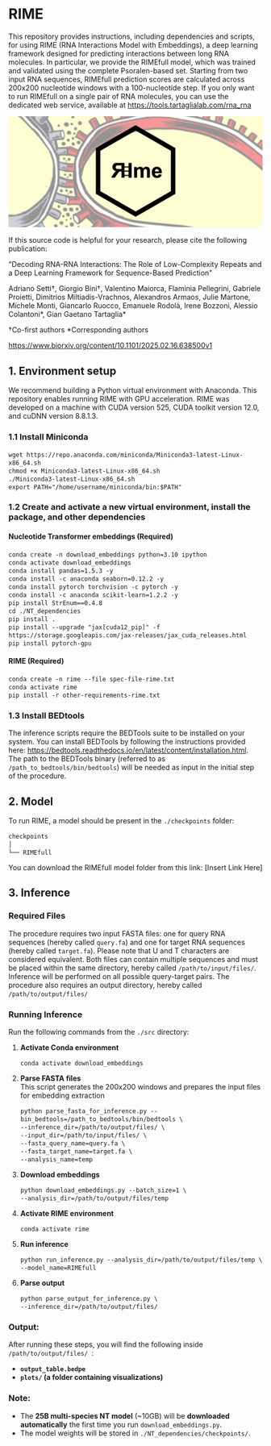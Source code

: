 # RIME
This repository provides instructions, including dependencies and scripts, for using RIME (RNA Interactions Model with Embeddings), a deep learning framework designed for predicting interactions between long RNA molecules. In particular, we provide the RIMEfull model, which was trained and validated using the complete Psoralen-based set. Starting from two input RNA sequences, RIMEfull prediction scores are calculated across 200x200 nucleotide windows with a 100-nucleotide step. If you only want to run RIMEfull on a single pair of RNA molecules, you can use the dedicated web service, available at https://tools.tartaglialab.com/rna_rna

<img src="RIMElogo.jpg">

If this source code is helpful for your research, please cite the following publication:

"Decoding RNA-RNA Interactions: The Role of Low-Complexity Repeats and a Deep Learning Framework for Sequence-Based Prediction"

Adriano Setti†, Giorgio Bini†, Valentino Maiorca, Flaminia Pellegrini, Gabriele Proietti, Dimitrios Miltiadis-Vrachnos, Alexandros Armaos, Julie Martone, Michele Monti, Giancarlo Ruocco, Emanuele Rodolà, Irene Bozzoni, Alessio Colantoni*, Gian Gaetano Tartaglia*

†Co-first authors
*Corresponding authors

https://www.biorxiv.org/content/10.1101/2025.02.16.638500v1

## 1. Environment setup
We recommend building a Python virtual environment with Anaconda. This repository enables running RIME with GPU acceleration. RIME was developed on a machine with CUDA version 525, CUDA toolkit version 12.0, and cuDNN version 8.8.1.3.

### 1.1 Install Miniconda  
```
wget https://repo.anaconda.com/miniconda/Miniconda3-latest-Linux-x86_64.sh
chmod +x Miniconda3-latest-Linux-x86_64.sh
./Miniconda3-latest-Linux-x86_64.sh
export PATH="/home/username/miniconda/bin:$PATH"
```

### 1.2 Create and activate a new virtual environment, install the package, and other dependencies  

#### **Nucleotide Transformer embeddings (Required)**  
```
conda create -n download_embeddings python=3.10 ipython 
conda activate download_embeddings
conda install pandas=1.5.3 -y
conda install -c anaconda seaborn=0.12.2 -y
conda install pytorch torchvision -c pytorch -y
conda install -c anaconda scikit-learn=1.2.2 -y
pip install StrEnum==0.4.8
cd ./NT_dependencies
pip install .
pip install --upgrade "jax[cuda12_pip]" -f https://storage.googleapis.com/jax-releases/jax_cuda_releases.html
pip install pytorch-gpu
```

#### **RIME (Required)**  
```
conda create -n rime --file spec-file-rime.txt
conda activate rime
pip install -r other-requirements-rime.txt
```

### 1.3 Install BEDtools
The inference scripts require the BEDTools suite to be installed on your system. You can install BEDTools by following the instructions provided here: https://bedtools.readthedocs.io/en/latest/content/installation.html. The path to the BEDTools binary (referred to as `/path_to_bedtools/bin/bedtools`) will be needed as input in the initial step of the procedure.

## 2. Model  
To run RIME, a model should be present in the `./checkpoints` folder:

```
checkpoints
│ 
└── RIMEfull
```

You can download the RIMEfull model folder from this link: [Insert Link Here]  


## 3. Inference

### Required Files
The procedure requires two input FASTA files: one for query RNA sequences (hereby called `query.fa`) and one for target RNA sequences (hereby called `target.fa`). Please note that U and T characters are considered equivalent. Both files can contain multiple sequences and must be placed within the same directory, hereby called `/path/to/input/files/`. Inference will be performed on all possible query-target pairs. The procedure also requires an output directory, hereby called `/path/to/output/files/`

### Running Inference  
Run the following commands from the `./src` directory:

1. **Activate Conda environment**  
   ```
   conda activate download_embeddings
   ```
2. **Parse FASTA files**  
This script generates the 200x200 windows and prepares the input files for embedding extraction
   ```
   python parse_fasta_for_inference.py --bin_bedtools=/path_to_bedtools/bin/bedtools \
   --inference_dir=/path/to/output/files/ \
   --input_dir=/path/to/input/files/ \
   --fasta_query_name=query.fa \
   --fasta_target_name=target.fa \
   --analysis_name=temp
   ```
3. **Download embeddings**  
   ```
   python download_embeddings.py --batch_size=1 \
   --analysis_dir=/path/to/output/files/temp 
   ```
4. **Activate RIME environment**  
   ```
   conda activate rime
   ```
5. **Run inference**  
   ```
   python run_inference.py --analysis_dir=/path/to/output/files/temp \
   --model_name=RIMEfull
   ```
6. **Parse output**  
   ```
   python parse_output_for_inference.py \
   --inference_dir=/path/to/output/files/
   ```

### Output:  
After running these steps, you will find the following inside `/path/to/output/files/ `:  
- **`output_table.bedpe`**  
- **`plots/` (a folder containing visualizations)**  

### Note:
- The **25B multi-species NT model** (~10GB) will be **downloaded automatically** the first time you run `download_embeddings.py`.  
- The model weights will be stored in `./NT_dependencies/checkpoints/`.  
